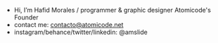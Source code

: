 - Hi, I’m Hafid Morales / programmer & graphic designer Atomicode's Founder
- contact me: contacto@atomicode.net
- instagram/behance/twitter/linkedin: @amslide

